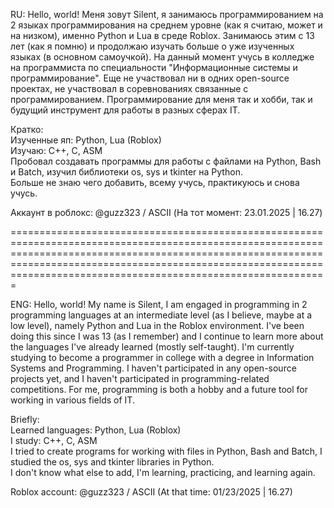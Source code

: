RU:
Hello, world! Меня зовут Silent, я занимаюсь программированием на 2 языках программирования на среднем уровне (как я считаю, может и на низком), именно Python и Lua в среде Roblox. Занимаюсь этим с 13 лет (как я помню) и продолжаю изучать больше о уже изученных языках (в основном самоучкой).
На данный момент учусь в колледже на программиста по специальности "Информационные системы и программирование". Еще не участвовал ни в одних open-source проектах, не участвовал в соревнованиях связанные с программированием. Программирование для меня так и хобби, так
и будущий инструмент для работы в разных сферах IT.

Кратко:<br />
Изученные яп: Python, Lua (Roblox)<br />
Изучаю: C++, C, ASM<br />
Пробовал создавать программы для работы с файлами на Python, Bash и Batch, изучил библиотеки os, sys и tkinter на Python.<br />
Больше не знаю чего добавить, всему учусь, практикуюсь и снова учусь.<br />

Аккаунт в роблокс: @guzz323 / ASCII (На тот момент: 23.01.2025 | 16.27)

===============================================================================================================================================================================================================================================================================

ENG:
Hello, world! My name is Silent, I am engaged in programming in 2 programming languages at an intermediate level (as I believe, maybe at a low level), namely Python and Lua in the Roblox environment. I've been doing this since I was 13 (as I remember) and I continue to learn more about the languages I've already learned (mostly self-taught). I'm currently studying to become a programmer in college with a degree in Information Systems and Programming. I haven't participated in any open-source projects yet, and I haven't participated in programming-related competitions. For me, programming is both a hobby and a future tool for working in various fields of IT.

Briefly:<br />
Learned languages: Python, Lua (Roblox)<br />
I study: C++, C, ASM<br />
I tried to create programs for working with files in Python, Bash and Batch, I studied the os, sys and tkinter libraries in Python.<br />
I don't know what else to add, I'm learning, practicing, and learning again.<br />

Roblox account: @guzz323 / ASCII (At that time: 01/23/2025 | 16.27)
